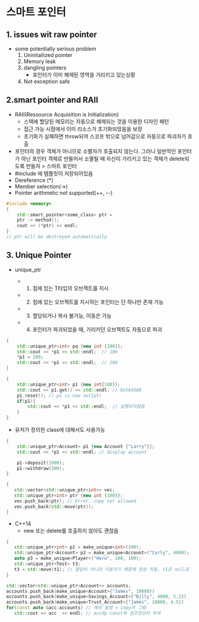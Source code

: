# 스마트 포인터
## 1. issues wit raw pointer
- some potentially serious problem
    1. Uninitailized pointer
    2. Memory leak
    3. dangling pointers
        - 포인터가 이미 해제된 영역을 가리키고 있는상황
    4. Not exception safe

## 2.smart pointer and RAII
- RAII(Ressource Acquisition is Initialization)
    - 스택에 할당된 메모리는 자동으로 해제되는 것을 이용한 디자인 패턴
    - 접근 가능 시점에서 이미 리소스가 초기화되었음을 보장
    - 초기화가 실패하면 throw되어 스코프 밖으로 넘어감으로 자동으로 파괴자가 호출
- 포인터의 경우 객체가 아니므로 소멸자가 호출되지 않는다. 그러니 일반적인 포인터가 아닌 포인터 객체로 만들어서 소멸될 때 자신이 가리키고 있는 객체가 delete되도록 만들자 > 스마트 포인터
- #include <memory> 에 템플릿이 저장되어있음
- Dereference (*)
- Member selection(->)
- Pointer arithmetic not supported(++, --)
```cpp
#include <memory>
{
    std::smart_pointer<some_class> ptr = 
    ptr -> method();
    cout << (*ptr) << endl;
}
// ptr will be destroyed automatically
```

## 3. Unique Pointer
- unique_ptr<T>
    - 1. 힙에 있는 T타입의 오브젝트를 지시
    - 2. 힙에 있는 오브젝트를 지시하는 포인터는 단 하나만 존재 가능
    - 3. 할당되거나 복사 불가능, 이동은 가능
    - 4. 포인터가 파괴되었을 때, 가리키던 오브젝트도 자동으로 파괴
```cpp
{
    std::unique_ptr<int> pq {new int {100}};
    std::cout << *p1 << std::endl;  // 100
    *p1 = 200;
    std::cout << *p1 << std::endl;  // 200   
}
```

```cpp
{
    std::unique_ptr<int> p1 {new int{100}};
    std::cout << p1.get() << std::endl; // 0x564388
    p1.reset(); // p1 is now nullptr
    if(p1){
        std::cout << *p1 << std::endl;  // 실행되지않음
    }
}
```

- 유저가 정의한 class에 대해서도 사용가능
```cpp
{
    std::unique_ptr<Account> p1 {new Account {"Larry"}};
    std::cout << *p1 << std::endl; // display account

    p1->deposit(1000);
    p1->withdraw(500);
}
 ```

 ```cpp
 {
    std::vector<std::unique_ptr<int>> vec;
    std::unique_ptr<int> ptr {new int {100}};
    vec.push_back(ptr); // Error. copy not allowed
    vec.push_back(std::move(ptr));
 }
 ```
- C++14
    - new 또는 delete를 호출하지 않아도 괜찮음
 ```cpp
 {
    std::unique_ptr<int> p1 = make_unique<int>(100);
    std::unique_ptr<Account> p2 = make_unique<Account>("Curly", 4000);
    auto p3 = make_unique<Player>("Hero", 100, 100);
    std::unique_ptr<Test> t3;
    t3 = std::move(t1); // 할당이 아니라 이동이기 때문에 정상 작동, t1은 null로 변경.
 }
 ```

 ```cpp
 std::vector<std::unique_ptr<Account>> accounts;
 accounts.push_back(make_unique<Account>{"James", 10000})
 accounts.push_back(make_unique<Savings_Account>{"Billy", 4000, 5.2})
 accounts.push_back(make_unique<Trust_Account>{"James", 10000, 4.5})
 for(const auto &acc:accounts) // 에러 발생 > copy라 그럼
    std::cout << acc  << endl; // accdp const와 침조연산자 부여
    
 ```
